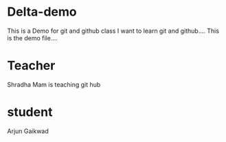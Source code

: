 # Delta-demo
This is a Demo for git and github class I want to learn git and github....
This is the demo file....
# Teacher 
Shradha Mam is teaching git hub

# student 
Arjun Gaikwad 